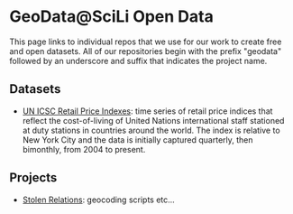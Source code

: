 # GeoData@SciLi Open Data
This page links to individual repos that we use for our work to create free and open datasets. All of our repositories begin with the prefix "geodata" followed by an underscore and suffix that indicates the project name.

## Datasets
* [UN ICSC Retail Price Indexes](https://github.com/Brown-University-Library/geodata_un_retail_idx): time series of retail price indices that reflect the cost-of-living of United Nations international staff stationed at duty stations in countries around the world. The index is relative to New York City and the data is initially captured quarterly, then bimonthly, from 2004 to present.

## Projects
* [Stolen Relations](): geocoding scripts etc...

